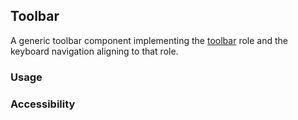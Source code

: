 ## Toolbar
A generic toolbar component implementing the [toolbar](https://www.w3.org/TR/wai-aria-1.1/#toolbar) role and the keyboard navigation aligning to that role. 

### Usage



### Accessibility
 